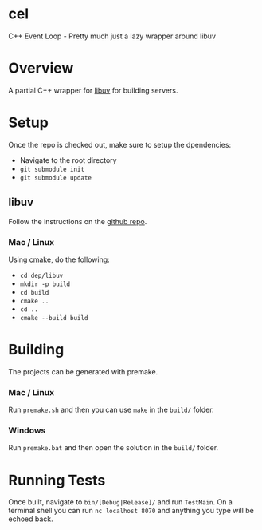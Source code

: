 # cel
C++ Event Loop - Pretty much just a lazy wrapper around libuv

# Overview
A partial C++ wrapper for [libuv](https://libuv.org/) for building servers.

# Setup
Once the repo is checked out, make sure to setup the dpendencies:
- Navigate to the root directory
- `git submodule init`
- `git submodule update`
## libuv
Follow the instructions on the [github repo](https://github.com/libuv/libuv).
### Mac / Linux
Using [cmake](https://cmake.org/), do the following:
- `cd dep/libuv`
- `mkdir -p build`
- `cd build`
- `cmake ..`
- `cd ..`
- `cmake --build build`

# Building
The projects can be generated with premake.
### Mac / Linux
Run `premake.sh` and then you can use `make` in the `build/` folder.
### Windows
Run `premake.bat` and then open the solution in the `build/` folder.

# Running Tests
Once built, navigate to `bin/[Debug|Release]/` and run `TestMain`.
On a terminal shell you can run `nc localhost 8070` and anything you type will be echoed back.
